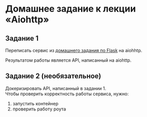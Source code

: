 # Домашнее задание к лекции «Aiohttp»

## Задание 1

Переписать сервис из [домашнего задания по Flask](../2.1-flask) на aiohhtp.

Результатом работы является API, написанный на aiohttp.

## Задание 2 (необязательное)

Докеризировать API, написанный в задании 1.  
Чтобы проверить корректность работы сервиса, нужно:
1. запустить контейнер
2. проверить работу роута
